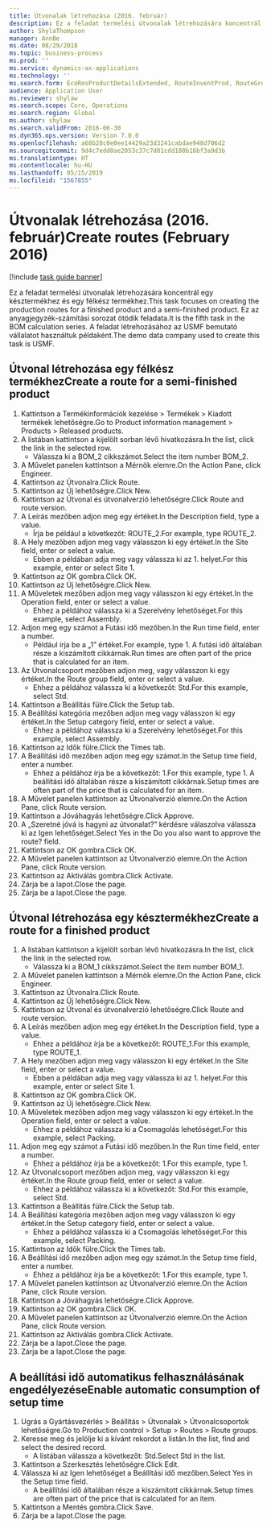 ```yaml
---
title: Útvonalak létrehozása (2016. február)
description: Ez a feladat termelési útvonalak létrehozására koncentrál egy késztermékhez és egy félkész termékhez.
author: ShylaThompson
manager: AnnBe
ms.date: 08/29/2018
ms.topic: business-process
ms.prod: ''
ms.service: dynamics-ax-applications
ms.technology: ''
ms.search.form: EcoResProductDetailsExtended, RouteInventProd, RouteGroup
audience: Application User
ms.reviewer: shylaw
ms.search.scope: Core, Operations
ms.search.region: Global
ms.author: shylaw
ms.search.validFrom: 2016-06-30
ms.dyn365.ops.version: Version 7.0.0
ms.openlocfilehash: a68b28c0e0ee14429a23d3241cabdae948d706d2
ms.sourcegitcommit: 9d4c7edd0ae2053c37c7d81cdd180b16bf3a9d3b
ms.translationtype: HT
ms.contentlocale: hu-HU
ms.lasthandoff: 05/15/2019
ms.locfileid: "1567855"
---
```

# <a name="create-routes-february-2016"></a><span data-ttu-id="92a8b-103">Útvonalak létrehozása (2016. február)</span><span class="sxs-lookup"><span data-stu-id="92a8b-103">Create routes (February 2016)</span></span>

[!include [task guide banner](../../includes/task-guide-banner.md)]

<span data-ttu-id="92a8b-104">Ez a feladat termelési útvonalak létrehozására koncentrál egy késztermékhez és egy félkész termékhez.</span><span class="sxs-lookup"><span data-stu-id="92a8b-104">This task focuses on creating the production routes for a finished product and a semi-finished product.</span></span> <span data-ttu-id="92a8b-105">Ez az anyagjegyzék-számítási sorozat ötödik feladata.</span><span class="sxs-lookup"><span data-stu-id="92a8b-105">It is the fifth task in the BOM calculation series.</span></span> <span data-ttu-id="92a8b-106">A feladat létrehozásához az USMF bemutató vállalatot használtuk példaként.</span><span class="sxs-lookup"><span data-stu-id="92a8b-106">The demo data company used to create this task is USMF.</span></span>


## <a name="create-a-route-for-a-semi-finished-product"></a><span data-ttu-id="92a8b-107">Útvonal létrehozása egy félkész termékhez</span><span class="sxs-lookup"><span data-stu-id="92a8b-107">Create a route for a semi-finished product</span></span>
1. <span data-ttu-id="92a8b-108">Kattintson a Termékinformációk kezelése > Termékek > Kiadott termékek lehetőségre.</span><span class="sxs-lookup"><span data-stu-id="92a8b-108">Go to Product information management > Products > Released products.</span></span>
2. <span data-ttu-id="92a8b-109">A listában kattintson a kijelölt sorban lévő hivatkozásra.</span><span class="sxs-lookup"><span data-stu-id="92a8b-109">In the list, click the link in the selected row.</span></span>
    * <span data-ttu-id="92a8b-110">Válassza ki a BOM_2 cikkszámot.</span><span class="sxs-lookup"><span data-stu-id="92a8b-110">Select the item number BOM_2.</span></span>  
3. <span data-ttu-id="92a8b-111">A Művelet panelen kattintson a Mérnök elemre.</span><span class="sxs-lookup"><span data-stu-id="92a8b-111">On the Action Pane, click Engineer.</span></span>
4. <span data-ttu-id="92a8b-112">Kattintson az Útvonalra.</span><span class="sxs-lookup"><span data-stu-id="92a8b-112">Click Route.</span></span>
5. <span data-ttu-id="92a8b-113">Kattintson az Új lehetőségre.</span><span class="sxs-lookup"><span data-stu-id="92a8b-113">Click New.</span></span>
6. <span data-ttu-id="92a8b-114">Kattintson az Útvonal és útvonalverzió lehetőségre.</span><span class="sxs-lookup"><span data-stu-id="92a8b-114">Click Route and route version.</span></span>
7. <span data-ttu-id="92a8b-115">A Leírás mezőben adjon meg egy értéket.</span><span class="sxs-lookup"><span data-stu-id="92a8b-115">In the Description field, type a value.</span></span>
    * <span data-ttu-id="92a8b-116">Írja be például a következőt: ROUTE_2.</span><span class="sxs-lookup"><span data-stu-id="92a8b-116">For example, type ROUTE_2.</span></span>  
8. <span data-ttu-id="92a8b-117">A Hely mezőben adjon meg vagy válasszon ki egy értéket.</span><span class="sxs-lookup"><span data-stu-id="92a8b-117">In the Site field, enter or select a value.</span></span>
    * <span data-ttu-id="92a8b-118">Ebben a példában adja meg vagy válassza ki az 1. helyet.</span><span class="sxs-lookup"><span data-stu-id="92a8b-118">For this example, enter or select Site 1.</span></span>  
9. <span data-ttu-id="92a8b-119">Kattintson az OK gombra.</span><span class="sxs-lookup"><span data-stu-id="92a8b-119">Click OK.</span></span>
10. <span data-ttu-id="92a8b-120">Kattintson az Új lehetőségre.</span><span class="sxs-lookup"><span data-stu-id="92a8b-120">Click New.</span></span>
11. <span data-ttu-id="92a8b-121">A Műveletek mezőben adjon meg vagy válasszon ki egy értéket.</span><span class="sxs-lookup"><span data-stu-id="92a8b-121">In the Operation field, enter or select a value.</span></span>
    * <span data-ttu-id="92a8b-122">Ehhez a példához válassza ki a Szerelvény lehetőséget.</span><span class="sxs-lookup"><span data-stu-id="92a8b-122">For this example, select Assembly.</span></span>  
12. <span data-ttu-id="92a8b-123">Adjon meg egy számot a Futási idő mezőben.</span><span class="sxs-lookup"><span data-stu-id="92a8b-123">In the Run time field, enter a number.</span></span>
    * <span data-ttu-id="92a8b-124">Például írja be a „1” értéket.</span><span class="sxs-lookup"><span data-stu-id="92a8b-124">For example, type 1.</span></span> <span data-ttu-id="92a8b-125">A futási idő általában része a kiszámított cikkárnak.</span><span class="sxs-lookup"><span data-stu-id="92a8b-125">Run times are often part of the price that is calculated for an item.</span></span>  
13. <span data-ttu-id="92a8b-126">Az Útvonalcsoport mezőben adjon meg, vagy válasszon ki egy értéket.</span><span class="sxs-lookup"><span data-stu-id="92a8b-126">In the Route group field, enter or select a value.</span></span>
    * <span data-ttu-id="92a8b-127">Ehhez a példához válassza ki a következőt: Std.</span><span class="sxs-lookup"><span data-stu-id="92a8b-127">For this example, select Std.</span></span>  
14. <span data-ttu-id="92a8b-128">Kattintson a Beállítás fülre.</span><span class="sxs-lookup"><span data-stu-id="92a8b-128">Click the Setup tab.</span></span>
15. <span data-ttu-id="92a8b-129">A Beállítási kategória mezőben adjon meg vagy válasszon ki egy értéket.</span><span class="sxs-lookup"><span data-stu-id="92a8b-129">In the Setup category field, enter or select a value.</span></span>
    * <span data-ttu-id="92a8b-130">Ehhez a példához válassza ki a Szerelvény lehetőséget.</span><span class="sxs-lookup"><span data-stu-id="92a8b-130">For this example, select Assembly.</span></span>  
16. <span data-ttu-id="92a8b-131">Kattintson az Idők fülre.</span><span class="sxs-lookup"><span data-stu-id="92a8b-131">Click the Times tab.</span></span>
17. <span data-ttu-id="92a8b-132">A Beállítási idő mezőben adjon meg egy számot.</span><span class="sxs-lookup"><span data-stu-id="92a8b-132">In the Setup time field, enter a number.</span></span>
    * <span data-ttu-id="92a8b-133">Ehhez a példához írja be a következőt: 1.</span><span class="sxs-lookup"><span data-stu-id="92a8b-133">For this example, type 1.</span></span> <span data-ttu-id="92a8b-134">A beállítási idő általában része a kiszámított cikkárnak.</span><span class="sxs-lookup"><span data-stu-id="92a8b-134">Setup times are often part of the price that is calculated for an item.</span></span>  
18. <span data-ttu-id="92a8b-135">A Művelet panelen kattintson az Útvonalverzió elemre.</span><span class="sxs-lookup"><span data-stu-id="92a8b-135">On the Action Pane, click Route version.</span></span>
19. <span data-ttu-id="92a8b-136">Kattintson a Jóváhagyás lehetőségre.</span><span class="sxs-lookup"><span data-stu-id="92a8b-136">Click Approve.</span></span>
20. <span data-ttu-id="92a8b-137">A „Szeretné jóvá is hagyni az útvonalat?” kérdésre válaszolva válassza ki az Igen lehetőséget.</span><span class="sxs-lookup"><span data-stu-id="92a8b-137">Select Yes in the Do you also want to approve the route? field.</span></span>
21. <span data-ttu-id="92a8b-138">Kattintson az OK gombra.</span><span class="sxs-lookup"><span data-stu-id="92a8b-138">Click OK.</span></span>
22. <span data-ttu-id="92a8b-139">A Művelet panelen kattintson az Útvonalverzió elemre.</span><span class="sxs-lookup"><span data-stu-id="92a8b-139">On the Action Pane, click Route version.</span></span>
23. <span data-ttu-id="92a8b-140">Kattintson az Aktiválás gombra.</span><span class="sxs-lookup"><span data-stu-id="92a8b-140">Click Activate.</span></span>
24. <span data-ttu-id="92a8b-141">Zárja be a lapot.</span><span class="sxs-lookup"><span data-stu-id="92a8b-141">Close the page.</span></span>
25. <span data-ttu-id="92a8b-142">Zárja be a lapot.</span><span class="sxs-lookup"><span data-stu-id="92a8b-142">Close the page.</span></span>

## <a name="create-a-route-for-a-finished-product"></a><span data-ttu-id="92a8b-143">Útvonal létrehozása egy késztermékhez</span><span class="sxs-lookup"><span data-stu-id="92a8b-143">Create a route for a finished product</span></span>
1. <span data-ttu-id="92a8b-144">A listában kattintson a kijelölt sorban lévő hivatkozásra.</span><span class="sxs-lookup"><span data-stu-id="92a8b-144">In the list, click the link in the selected row.</span></span>
    * <span data-ttu-id="92a8b-145">Válassza ki a BOM_1 cikkszámot.</span><span class="sxs-lookup"><span data-stu-id="92a8b-145">Select the item number BOM_1.</span></span>  
2. <span data-ttu-id="92a8b-146">A Művelet panelen kattintson a Mérnök elemre.</span><span class="sxs-lookup"><span data-stu-id="92a8b-146">On the Action Pane, click Engineer.</span></span>
3. <span data-ttu-id="92a8b-147">Kattintson az Útvonalra.</span><span class="sxs-lookup"><span data-stu-id="92a8b-147">Click Route.</span></span>
4. <span data-ttu-id="92a8b-148">Kattintson az Új lehetőségre.</span><span class="sxs-lookup"><span data-stu-id="92a8b-148">Click New.</span></span>
5. <span data-ttu-id="92a8b-149">Kattintson az Útvonal és útvonalverzió lehetőségre.</span><span class="sxs-lookup"><span data-stu-id="92a8b-149">Click Route and route version.</span></span>
6. <span data-ttu-id="92a8b-150">A Leírás mezőben adjon meg egy értéket.</span><span class="sxs-lookup"><span data-stu-id="92a8b-150">In the Description field, type a value.</span></span>
    * <span data-ttu-id="92a8b-151">Ehhez a példához írja be a következőt: ROUTE_1.</span><span class="sxs-lookup"><span data-stu-id="92a8b-151">For this example, type ROUTE_1.</span></span>  
7. <span data-ttu-id="92a8b-152">A Hely mezőben adjon meg vagy válasszon ki egy értéket.</span><span class="sxs-lookup"><span data-stu-id="92a8b-152">In the Site field, enter or select a value.</span></span>
    * <span data-ttu-id="92a8b-153">Ebben a példában adja meg vagy válassza ki az 1. helyet.</span><span class="sxs-lookup"><span data-stu-id="92a8b-153">For this example, enter or select Site 1.</span></span>  
8. <span data-ttu-id="92a8b-154">Kattintson az OK gombra.</span><span class="sxs-lookup"><span data-stu-id="92a8b-154">Click OK.</span></span>
9. <span data-ttu-id="92a8b-155">Kattintson az Új lehetőségre.</span><span class="sxs-lookup"><span data-stu-id="92a8b-155">Click New.</span></span>
10. <span data-ttu-id="92a8b-156">A Műveletek mezőben adjon meg vagy válasszon ki egy értéket.</span><span class="sxs-lookup"><span data-stu-id="92a8b-156">In the Operation field, enter or select a value.</span></span>
    * <span data-ttu-id="92a8b-157">Ehhez a példához válassza ki a Csomagolás lehetőséget.</span><span class="sxs-lookup"><span data-stu-id="92a8b-157">For this example, select Packing.</span></span>  
11. <span data-ttu-id="92a8b-158">Adjon meg egy számot a Futási idő mezőben.</span><span class="sxs-lookup"><span data-stu-id="92a8b-158">In the Run time field, enter a number.</span></span>
    * <span data-ttu-id="92a8b-159">Ehhez a példához írja be a következőt: 1.</span><span class="sxs-lookup"><span data-stu-id="92a8b-159">For this example, type 1.</span></span>  
12. <span data-ttu-id="92a8b-160">Az Útvonalcsoport mezőben adjon meg, vagy válasszon ki egy értéket.</span><span class="sxs-lookup"><span data-stu-id="92a8b-160">In the Route group field, enter or select a value.</span></span>
    * <span data-ttu-id="92a8b-161">Ehhez a példához válassza ki a következőt: Std.</span><span class="sxs-lookup"><span data-stu-id="92a8b-161">For this example, select Std.</span></span>  
13. <span data-ttu-id="92a8b-162">Kattintson a Beállítás fülre.</span><span class="sxs-lookup"><span data-stu-id="92a8b-162">Click the Setup tab.</span></span>
14. <span data-ttu-id="92a8b-163">A Beállítási kategória mezőben adjon meg vagy válasszon ki egy értéket.</span><span class="sxs-lookup"><span data-stu-id="92a8b-163">In the Setup category field, enter or select a value.</span></span>
    * <span data-ttu-id="92a8b-164">Ehhez a példához válassza ki a Csomagolás lehetőséget.</span><span class="sxs-lookup"><span data-stu-id="92a8b-164">For this example, select Packing.</span></span>  
15. <span data-ttu-id="92a8b-165">Kattintson az Idők fülre.</span><span class="sxs-lookup"><span data-stu-id="92a8b-165">Click the Times tab.</span></span>
16. <span data-ttu-id="92a8b-166">A Beállítási idő mezőben adjon meg egy számot.</span><span class="sxs-lookup"><span data-stu-id="92a8b-166">In the Setup time field, enter a number.</span></span>
    * <span data-ttu-id="92a8b-167">Ehhez a példához írja be a következőt: 1.</span><span class="sxs-lookup"><span data-stu-id="92a8b-167">For this example, type 1.</span></span>  
17. <span data-ttu-id="92a8b-168">A Művelet panelen kattintson az Útvonalverzió elemre.</span><span class="sxs-lookup"><span data-stu-id="92a8b-168">On the Action Pane, click Route version.</span></span>
18. <span data-ttu-id="92a8b-169">Kattintson a Jóváhagyás lehetőségre.</span><span class="sxs-lookup"><span data-stu-id="92a8b-169">Click Approve.</span></span>
19. <span data-ttu-id="92a8b-170">Kattintson az OK gombra.</span><span class="sxs-lookup"><span data-stu-id="92a8b-170">Click OK.</span></span>
20. <span data-ttu-id="92a8b-171">A Művelet panelen kattintson az Útvonalverzió elemre.</span><span class="sxs-lookup"><span data-stu-id="92a8b-171">On the Action Pane, click Route version.</span></span>
21. <span data-ttu-id="92a8b-172">Kattintson az Aktiválás gombra.</span><span class="sxs-lookup"><span data-stu-id="92a8b-172">Click Activate.</span></span>
22. <span data-ttu-id="92a8b-173">Zárja be a lapot.</span><span class="sxs-lookup"><span data-stu-id="92a8b-173">Close the page.</span></span>
23. <span data-ttu-id="92a8b-174">Zárja be a lapot.</span><span class="sxs-lookup"><span data-stu-id="92a8b-174">Close the page.</span></span>

## <a name="enable-automatic-consumption-of-setup-time"></a><span data-ttu-id="92a8b-175">A beállítási idő automatikus felhasználásának engedélyezése</span><span class="sxs-lookup"><span data-stu-id="92a8b-175">Enable automatic consumption of setup time</span></span>
1. <span data-ttu-id="92a8b-176">Ugrás a Gyártásvezérlés > Beállítás > Útvonalak > Útvonalcsoportok lehetőségre.</span><span class="sxs-lookup"><span data-stu-id="92a8b-176">Go to Production control > Setup > Routes > Route groups.</span></span>
2. <span data-ttu-id="92a8b-177">Keresse meg és jelölje ki a kívánt rekordot a listán.</span><span class="sxs-lookup"><span data-stu-id="92a8b-177">In the list, find and select the desired record.</span></span>
    * <span data-ttu-id="92a8b-178">A listában válassza a következőt: Std.</span><span class="sxs-lookup"><span data-stu-id="92a8b-178">Select Std in the list.</span></span>  
3. <span data-ttu-id="92a8b-179">Kattintson a Szerkesztés lehetőségre.</span><span class="sxs-lookup"><span data-stu-id="92a8b-179">Click Edit.</span></span>
4. <span data-ttu-id="92a8b-180">Válassza ki az Igen lehetőséget a Beállítási idő mezőben.</span><span class="sxs-lookup"><span data-stu-id="92a8b-180">Select Yes in the Setup time field.</span></span>
    * <span data-ttu-id="92a8b-181">A beállítási idő általában része a kiszámított cikkárnak.</span><span class="sxs-lookup"><span data-stu-id="92a8b-181">Setup times are often part of the price that is calculated for an item.</span></span>  
5. <span data-ttu-id="92a8b-182">Kattintson a Mentés gombra.</span><span class="sxs-lookup"><span data-stu-id="92a8b-182">Click Save.</span></span>
6. <span data-ttu-id="92a8b-183">Zárja be a lapot.</span><span class="sxs-lookup"><span data-stu-id="92a8b-183">Close the page.</span></span>

